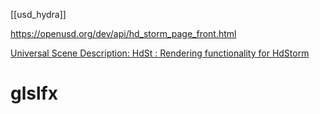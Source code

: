 [[usd_hydra]]

https://openusd.org/dev/api/hd_storm_page_front.html

[Universal Scene Description: HdSt : Rendering functionality for HdStorm](https://openusd.org/dev/api/hd_st_page_front.html)

# glslfx


